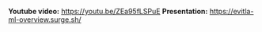 **Youtube video:** https://youtu.be/ZEa95fLSPuE
**Presentation:** https://evitla-ml-overview.surge.sh/
